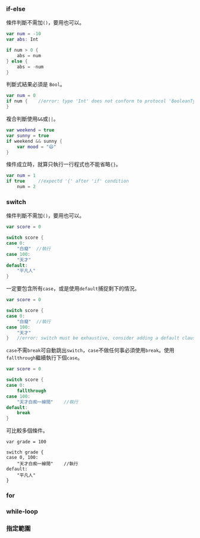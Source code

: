 ### if-else

條件判斷不需加`()`，要用也可以。
```swift
var num = -10
var abs: Int

if num > 0 {
    abs = num
} else {
    abs = -num
}
```

判斷式結果必須是 `Bool`。
```swift
var num = 0
if num {    //error: type 'Int' does not conform to protocol 'BooleanType'
}
```

複合判斷使用`&&`或`||`。
```swift
var weekend = true
var sunny = true
if weekend && sunny {
    var mood = "😄"
}
```

條件成立時，就算只執行一行程式也不能省略`{}`。
```swift
var num = 1
if true     //expectd '{' after 'if' condition
    num = 2
```

### switch

條件判斷不需加`()`，要用也可以。
```swift
var score = 0

switch score {
case 0:
    "白癡"  //執行
case 100:
    "天才"
default:
    "平凡人"
}
```

一定要包含所有`case`，或是使用`default`捕捉剩下的情況。
```swift
var score = 0

switch score {
case 0:
    "白癡"  //執行
case 100:
    "天才"
}   //error: switch must be exhaustive, consider adding a default clause
```

`case`不需`break`可自動跳出`switch`，`case`不做任何事必須使用`break`。使用`fallthrough`繼續執行下個`case`。

```swift
var score = 0

switch score {
case 0:
    fallthrough
case 100:
    "天才白痴一線間"    //執行
default:
    break
}
```

可比較多個條件。
```switch
var grade = 100

switch grade {
case 0, 100:
    "天才白痴一線間"    //執行
default:
    "平凡人"
}
```

### for

### while-loop

### 指定範圍